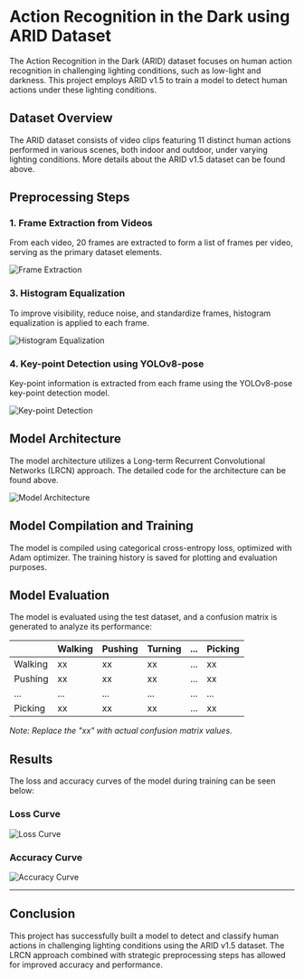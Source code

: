 # Action Recognition in the Dark using ARID Dataset

The Action Recognition in the Dark (ARID) dataset focuses on human action recognition in challenging lighting conditions, such as low-light and darkness. This project employs ARID v1.5 to train a model to detect human actions under these lighting conditions.

## Dataset Overview
The ARID dataset consists of video clips featuring 11 distinct human actions performed in various scenes, both indoor and outdoor, under varying lighting conditions. More details about the ARID v1.5 dataset can be found above.

## Preprocessing Steps

### 1. Frame Extraction from Videos

From each video, 20 frames are extracted to form a list of frames per video, serving as the primary dataset elements.

![Frame Extraction](path/to/frame_extraction_image.jpg)

### 3. Histogram Equalization

To improve visibility, reduce noise, and standardize frames, histogram equalization is applied to each frame.

![Histogram Equalization](path/to/histogram_equalization_image.jpg)

### 4. Key-point Detection using YOLOv8-pose

Key-point information is extracted from each frame using the YOLOv8-pose key-point detection model.

![Key-point Detection](path/to/keypoint_detection_image.jpg)

## Model Architecture

The model architecture utilizes a Long-term Recurrent Convolutional Networks (LRCN) approach. The detailed code for the architecture can be found above.

![Model Architecture](path/to/model_architecture_image.jpg)

## Model Compilation and Training

The model is compiled using categorical cross-entropy loss, optimized with Adam optimizer. The training history is saved for plotting and evaluation purposes.

## Model Evaluation

The model is evaluated using the test dataset, and a confusion matrix is generated to analyze its performance:

|       | Walking | Pushing | Turning | ... | Picking |
|-------|---------|---------|---------|-----|---------|
| Walking | xx  | xx      | xx      | ... | xx      |
| Pushing | xx  | xx      | xx      | ... | xx      |
| ...     | ...  | ...     | ...     | ... | ...     |
| Picking | xx  | xx      | xx      | ... | xx      |

_Note: Replace the "xx" with actual confusion matrix values._

## Results

The loss and accuracy curves of the model during training can be seen below:

### Loss Curve

![Loss Curve](path/to/loss_curve_image.jpg)

### Accuracy Curve

![Accuracy Curve](path/to/accuracy_curve_image.jpg)

---

## Conclusion

This project has successfully built a model to detect and classify human actions in challenging lighting conditions using the ARID v1.5 dataset. The LRCN approach combined with strategic preprocessing steps has allowed for improved accuracy and performance.
